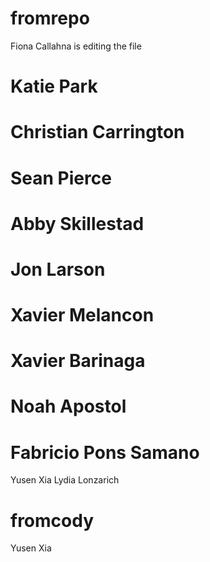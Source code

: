 
# fromrepo
Fiona Callahna is editing the file
# Katie Park
# Christian Carrington
# Sean Pierce
# Abby Skillestad
# Jon Larson
# Xavier Melancon
# Xavier Barinaga
# Noah Apostol
# Fabricio Pons Samano
Yusen Xia
Lydia Lonzarich
# fromcody
Yusen Xia
